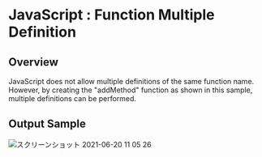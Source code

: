 # JavaScript : Function Multiple Definition

## Overview
JavaScript does not allow multiple definitions of the same function name.  
However, by creating the "addMethod" function as shown in this sample, multiple definitions can be performed.  

## Output Sample
![スクリーンショット 2021-06-20 11 05 26](https://user-images.githubusercontent.com/36861752/122659985-419e1980-d1b8-11eb-85f0-47a2b83b480e.png)
